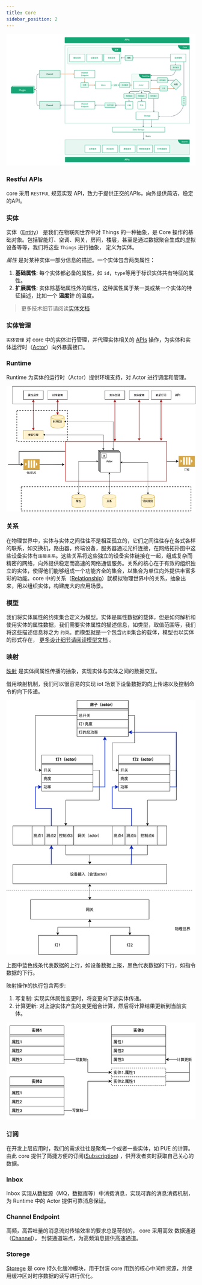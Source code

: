 ```yaml
---
title: Core
sidebar_position: 2
---
```





![Architecture](/images/core/architecture-pitrix.png)


### Restful APIs

core 采用 `RESTFUL` 规范实现 API，致力于提供正交的APIs，向外提供简洁，稳定的API。


### 实体
实体（[Entity](../developer_cookbook/core/specs/entity.md)） 是我们在物联网世界中对 Things 的一种抽象，是 Core 操作的基础对象。包括智能灯、空调、网关，房间，楼层，甚至是通过数据聚合生成的虚拟设备等等，我们将这些 `Things` 进行抽象，
定义为实体。

*属性* 是对某种实体一部分信息的描述。一个实体包含两类属性：
1. **基础属性**: 每个实体都必备的属性，如 `id`，`type`等用于标识实体共有特征的属性。
2. **扩展属性**: 实体除基础属性外的属性，这种属性属于某一类或某一个实体的特征描述，比如一个 **温度计** 的温度。

> 更多技术细节请阅读[实体文档](../developer_cookbook/core/specs/entity.md)


### 实体管理

`实体管理` 对 core 中的实体进行管理，并代理实体相关的 [APIs](/docs/api/Core/tag) 操作，为实体和实体运行时（[Actor](../developer_cookbook/core/specs/actor)）向外暴露接口。

### Runtime

Runtime 为实体的运行时（Actor）提供环境支持，对 Actor 进行调度和管理。


![core-actor](/images/core/architecture-actor.png)

### 关系

在物理世界中，实体与实体之间往往不是相互孤立的，它们之间往往存在各式各样的联系，如交换机，路由器，终端设备，服务器通过光纤连接，在网络拓扑图中这些设备实体有`连接关系`。这些关系将这些独立的设备实体链接在一起，组成复杂而精密的网络，向外提供稳定而高速的网络通信服务。关系的核心在于有效的组织独立的实体，使得他们能够组成一个功能齐全的集合，以集合为单位向外提供丰富多彩的功能。core 中的关系（[Relationship](../developer_cookbook/core/specs/relationship.md)）就模拟物理世界中的关系，抽象出来，用以组织实体，构建庞大的应用场景。

### 模型

我们将实体属性的约束集合定义为模型。实体是属性数据的载体，但是如何解析和使用实体的属性数据，我们需要实体属性的描述信息，如类型，取值范围等，我们将这些描述信息称之为 `约束`。而模型就是一个包含`约束`集合的载体，模型也以实体的形式存在， [更多设计细节请阅读模型文档](../developer_cookbook/core/specs/model.md) 。


### 映射

[映射](../developer_cookbook/core/specs/mapper.md) 是实体间属性传播的抽象，实现实体与实体之间的数据交互。 



借用映射机制，我们可以很容易的实现 iot 场景下设备数据的向上传递以及控制命令的向下传递。

![img.png](/images/core/message_passing.png)

上图中蓝色线条代表数据的上行，如设备数据上报，黑色代表数据的下行，如指令数据的下行。

映射操作的执行包含两步:

1. 写复制: 实现实体属性变更时，将变更向下游实体传递。
2. 计算更新: 对上游实体产生的变更组合计算，然后将计算结果更新到当前实体。

![img.png](/images/core/mapping.png)



### 订阅

在开发上层应用时，我们的需求往往是聚焦一个或者一些实体，如 PUE 的计算。由此 core 提供了简捷方便的订阅([Subscription](../developer_cookbook/core/specs/subscription.md)) ，供开发者实时获取自己关心的数据。


### Inbox

Inbox 实现从数据源（MQ，数据库等）中消费消息，实现可靠的消息消费机制， 为 Runtime 中的 Actor 提供可靠消息保证。


### Channel Endpoint

高频，高吞吐量的消息流对传输效率的要求总是苛刻的， core 采用高效 数据通道（[Channel](../developer_cookbook/core/specs/channel.md)）， 封装通道端点，为高频消息提供高速通道。


### Storege

[Storege](../developer_cookbook/core/specs/actor.md) 是 core 持久化缓冲模块，用于封装  core 用到的核心中间件资源，并使用缓冲区对时序数据的读写进行优化。

